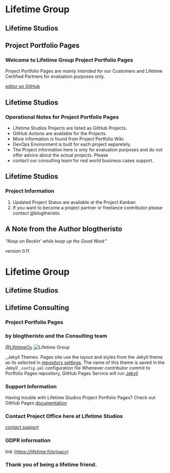 # Lifetime Group
## Lifetime Studios
## Project Portfolio Pages
### Welcome to Lifetime Group Project Portfolio Pages


Project Portfolio Pages are mainly intended for our Customers and Lifetime Certified Partners
for evaluation purposes only.

[editor on GitHub](https://github.com/blogtheristo/portfolio/edit/gh-pages/index.md)

## Lifetime Studios

### Operational Notes for Project Portfolio Pages

- Lifetime Studios Projects are listed as GitHub Projects.
- GitHub Actions are available for the Projects.
- More information is found from Project Portfolio Wiki.
- DevOps Environment is built for each project separetely.
- The Project information here is only for evaluation purposes and do not offer advice about the actual projects. Please
- contact our consulting team for real world business cases support. 

## Lifetime Studios
### Project Information
1. Updated Project Status are available at the Project Kanban
2. If you want to become a project partner or freelance contributor please contact @blogtheristo.

## A Note from the Author blogtheristo 
 
 _"Keep on Rockin' while keep up the Good Work"_ 
 
version 0.11

# Lifetime Group 
## Lifetime Studios
## Lifetime Consulting
### Project Portfolio Pages
### by blogtheristo and the Consulting team
[@LifetimeOy](https://twitter.com/LifetimeOy)
![Lifetime Group](https://images.squarespace-cdn.com/content/v1/54c48881e4b0d7a7fa7eddf4/1632071434059-8XIJW8CRMWNF5JIXN7ND/Lifetime+Group-logo_22.png?format=1500w)


_Jekyll Themes. Pages site use the layout and styles from the Jekyll theme as its selected in [repository settings](https://github.com/blogtheristo/portfolio/settings/pages). The name of this theme is saved in the Jekyll `_config.yml` configuration file
Whenever contributor commit to Portfolio Pages repository, GitHub Pages Service will run [Jekyll](https://jekyllrb.com/)

### Support Information
Having trouble with Lifetime Studios Project Portfolio Pages? 
Check out GitHub Pages [documentation](https://docs.github.com/categories/github-pages-basics/)  

### Contact Project Office here at Lifetime Studios
[contact support](https://lifetime.fi/contact)

### GDPR information
link (https://lifetime.fi/privacy)

### Thank you of being a lifetime friend.
